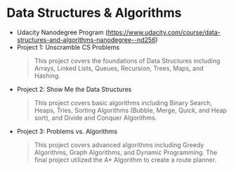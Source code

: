 # Data Structures & Algorithms
  - Udacity Nanodegree Program (https://www.udacity.com/course/data-structures-and-algorithms-nanodegree--nd256)
  - Project 1: Unscramble CS Problems
    >This project covers the foundations of Data Structures including Arrays, Linked Lists, Queues, Recursion, Trees, Maps, and Hashing.
  - Project 2: Show Me the Data Structures
    >This project covers basic algorithms including Binary Search, Heaps, Tries, Sorting Algorithms (Bubble, Merge, Quick, and Heap sort), and Divide and Conquer Algorithms.
  - Project 3: Problems vs. Algorithms
    >This project covers advanced algorithms including Greedy Algorithms, Graph Algorithms, and Dynamic Programming. The final project utilized the A* Algorithm to create a route planner.
